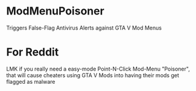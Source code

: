 # ModMenuPoisoner
Triggers False-Flag Antivirus Alerts against GTA V Mod Menus

# For Reddit
LMK if you really need a easy-mode Point-N-Click Mod-Menu "Poisoner", that will cause cheaters using GTA V Mods into having their mods get flagged as malware
